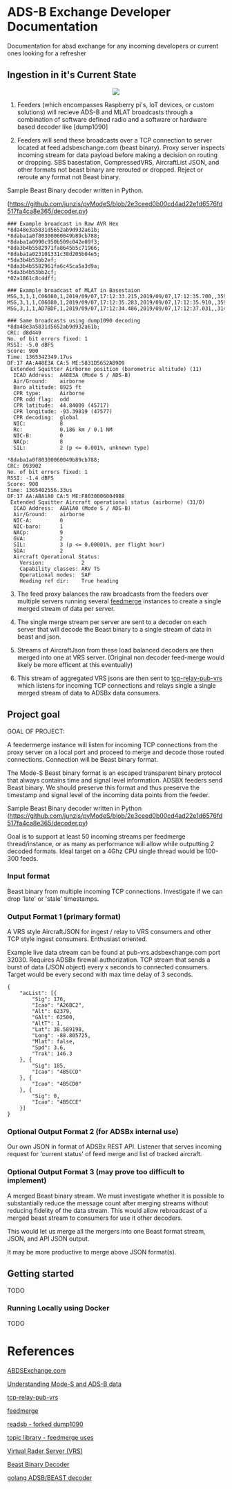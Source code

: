 # ADS-B Exchange Developer Documentation
Documentation for absd exchange for any incoming developers or current ones looking for a refresher

## Ingestion in it's Current State
<p align="center">
  <img src="https://raw.githubusercontent.com/athielen/adsbexchange-documentation/master/content/draw-io-diagram.png">
</p>

1. Feeders (which encompasses Raspberry pi's, IoT devices, or custom solutions) will recieve ADS-B and MLAT broadcasts through a combination of software defined radio and a software or hardware based decoder like [dump1090]

2. Feeders will send these broadcasts over a TCP connection to server located at feed.adsbexchange.com (beast binary).  Proxy server inspects incoming stream for data payload before making a decision on routing or dropping.  SBS basestation, CompressedVRS, AircraftList JSON, and other formats not beast binary are rerouted or dropped.  Reject or reroute any format not Beast binary.

Sample Beast Binary decoder written in Python.  

(https://github.com/junzis/pyModeS/blob/2e3ceed0b00cd4ad22e1d6576fd517fa4ca8e365/decoder.py)

```
### Example broadcast in Raw AVR Hex
*8da48e3a5831d5652ab9d932a61b;
*8daba1a0f80300060049b89cb788;
*8daba1a0990c950b509c042e09f3;
*8da3b4b5582971fa8645b5c71966;
*8daba1a023101331c38d205b04e5;
*5da3b4b53bb2ef;
*8da3b4b5582961fa6c45ca5a3d9a;
*5da3b4b53bb2cf;
*02a1861c8c4dff;

### Example broadcast of MLAT in Basestaion
MSG,3,1,1,C06080,1,2019/09/07,17:12:33.215,2019/09/07,17:12:35.700,,35997,,,36.4139,-121.3726,,,,,,
MSG,3,1,1,C06080,1,2019/09/07,17:12:35.283,2019/09/07,17:12:35.910,,35973,,,36.4169,-121.3752,,,,,,
MSG,3,1,1,AD7BDF,1,2019/09/07,17:12:34.486,2019/09/07,17:12:37.031,,31477,,,35.9813,-120.7624,,,,,,
```

```
### Same broadcasts using dump1090 decoding
*8da48e3a5831d5652ab9d932a61b;
CRC: d8d449
No. of bit errors fixed: 1
RSSI: -5.0 dBFS
Score: 900
Time: 1365342349.17us
DF:17 AA:A48E3A CA:5 ME:5831D5652AB9D9
 Extended Squitter Airborne position (barometric altitude) (11)
  ICAO Address:  A48E3A (Mode S / ADS-B)
  Air/Ground:    airborne
  Baro altitude: 8925 ft
  CPR type:      Airborne
  CPR odd flag:  odd
  CPR latitude:  44.84009 (45717)
  CPR longitude: -93.39819 (47577)
  CPR decoding:  global
  NIC:           8
  Rc:            0.186 km / 0.1 NM
  NIC-B:         0
  NACp:          8
  SIL:           2 (p <= 0.001%, unknown type)

*8daba1a0f80300060049b89cb788;
CRC: 093902
No. of bit errors fixed: 1
RSSI: -1.4 dBFS
Score: 900
Time: 1365402556.33us
DF:17 AA:ABA1A0 CA:5 ME:F80300060049B8
 Extended Squitter Aircraft operational status (airborne) (31/0)
  ICAO Address:  ABA1A0 (Mode S / ADS-B)
  Air/Ground:    airborne
  NIC-A:         0
  NIC-baro:      1
  NACp:          9
  GVA:           2
  SIL:           3 (p <= 0.00001%, per flight hour)
  SDA:           2
  Aircraft Operational Status:
    Version:            2
    Capability classes: ARV TS
    Operational modes:  SAF
    Heading ref dir:    True heading
```

3. The feed proxy balances the raw broadcasts from the feeders over multiple servers running several [feedmerge](https://github.com/adsbxchange/feedmerge) instances to create a single merged stream of data per server.


4. The single merge stream per server are sent to a decoder on each server that will decode the Beast binary to a single stream of data in beast and json.


5. Streams of AircraftJson from these load balanced decoders are then merged into one at VRS server.  (Original non decoder feed-merge would likely be more efficent at this eventually)


6. This stream of aggregated VRS jsons are then sent to [tcp-relay-pub-vrs](https://github.com/adsbxchange/tcp-relay-pub-vrs) which listens for incoming TCP connections and relays single a single merged stream of data to ADSBx data consumers.


## Project goal

GOAL OF PROJECT:

  A feedermerge instance will listen for incoming TCP connections from the proxy server on a local port and proceed to merge and decode those routed connections.  Connection will be Beast binary format. 
   
  The Mode-S Beast binary format is an escaped transparent binary protocol that always contains time and signal level information.  ADSBX feeders send Beast binary. We should preserve this format and thus preserve the timestamp and signal level of the incoming data points from the feeder.

  Sample Beast Binary decoder written in Python (https://github.com/junzis/pyModeS/blob/2e3ceed0b00cd4ad22e1d6576fd517fa4ca8e365/decoder.py)

Goal is to support at least 50 incoming streams per feedmerge thread/instance, or as many as performance will allow while outputting 2 decoded formats.  Ideal target on a 4Ghz CPU single thread would be 100-300 feeds.

### Input format

Beast binary from multiple incoming TCP connections.  Investigate if we can drop 'late' or 'stale' timestamps.

### Output Format 1 (primary format)

A VRS style AircraftJSON for ingest / relay to VRS consumers and other TCP style ingest consumers. Enthusiast oriented.

  Example live data stream can be found at pub-vrs.adsbexchange.com port 32030. Requires ADSBx firewall authorization. TCP stream that sends a burst of data (JSON object) every x seconds to connected consumers.  Target would be every second with max time delay of 3 seconds.

```
{
	"acList": [{
		"Sig": 176,
		"Icao": "A26BC2",
		"Alt": 62379,
		"GAlt": 62500,
		"AltT": 1,
		"Lat": 38.589198,
		"Long": -88.805725,
		"Mlat": false,
		"Spd": 3.6,
		"Trak": 146.3
	}, {
		"Sig": 185,
		"Icao": "4B5CCD"
	}, {
		"Icao": "4B5CD0"
	}, {
		"Sig": 0,
		"Icao": "4B5CCE"
	}]
}
```

### Optional Output Format 2 (for ADSBx internal use)
  
  Our own JSON in format of ADSBx REST API. Listener that serves incoming request for 'current status' of feed merge and list of tracked aircraft.

### Optional Output Format 3 (may prove too difficult to implement)
  
  A merged Beast binary stream.  We must investigate whether it is possible to substantially reduce the message count after merging streams without reducing fidelity of the data stream.  This would allow rebroadcast of a merged beast stream to consumers for use it other decoders.

  This would let us merge all the mergers into one Beast format stream, JSON, and API JSON output.

  It may be more productive to merge above JSON format(s).

  

## Getting started
TODO

### Running Locally using Docker
TODO

# References
[ABDSExchange.com](https://www.adsbexchange.com/)

[Understanding Mode-S and ADS-B data](https://mode-s.org/decode/)

[tcp-relay-pub-vrs](https://github.com/adsbxchange/tcp-relay-pub-vrs)

[feedmerge](https://github.com/adsbxchange/feedmerge)

[readsb - forked dump1090](https://github.com/Mictronics/readsb)

[topic library - feedmerge uses](https://github.com/tv42/topic)

[Virtual Rader Server (VRS)](http://www.virtualradarserver.co.uk/)

[Beast Binary Decoder](https://github.com/junzis/pyModeS/blob/2e3ceed0b00cd4ad22e1d6576fd517fa4ca8e365/decoder.py)

[golang ADSB/BEAST decoder](https://github.com/mtigas/simurgh)
